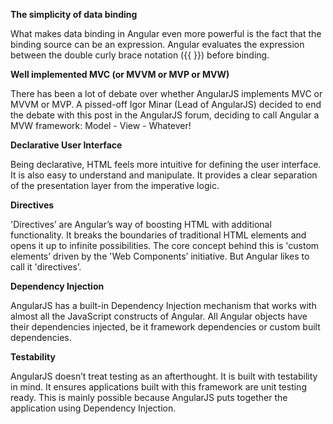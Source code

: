  
 **The simplicity of data binding**

What makes data binding in Angular even more powerful is the fact that the binding source can be an expression. Angular evaluates the expression between the double curly brace notation ({{ }}) before binding.

**Well implemented MVC (or MVVM or MVP or MVW)**

There has been a lot of debate over whether AngularJS implements MVC or MVVM or MVP. A pissed-off Igor Minar (Lead of AngularJS) decided to end the debate with this post in the AngularJS forum, deciding to call Angular a MVW framework: Model - View - Whatever!

**Declarative User Interface**

Being declarative, HTML feels more intuitive for defining the user interface. It is also easy to understand and manipulate. It provides a clear separation of the presentation layer from the imperative logic.

**Directives**

'Directives’ are Angular’s way of boosting HTML with additional functionality. It breaks the boundaries of traditional HTML elements and opens it up to infinite possibilities. The core concept behind this is 'custom elements’ driven by the 'Web Components’ initiative. But Angular likes to call it 'directives’.

**Dependency Injection**

AngularJS has a built-in Dependency Injection mechanism that works with almost all the JavaScript constructs of Angular. All Angular objects have their dependencies injected, be it framework dependencies or custom built dependencies.

**Testability**

AngularJS doesn’t treat testing as an afterthought. It is built with testability in mind. It ensures applications built with this framework are unit testing ready. This is mainly possible because AngularJS puts together the application using Dependency Injection.